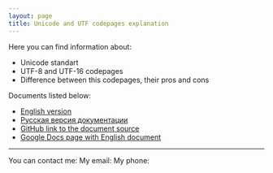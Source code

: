 ```yaml
---
layout: page
title: Unicode and UTF codepages explanation  
---
```


Here you can find information about:

- Unicode standart
- UTF-8 and UTF-16 codepages
- Difference between this codepages, their pros and cons

Documents listed below:

- [English version](pages/english.html)
- [Русская версия документации](pages/russian.html)
- [GitHub link to the document source](https://github.com/fedor1984/unicode)
- [Google Docs page with English document](pages/project_site.html)

---

You can contact me:
My email: 
My phone: 
